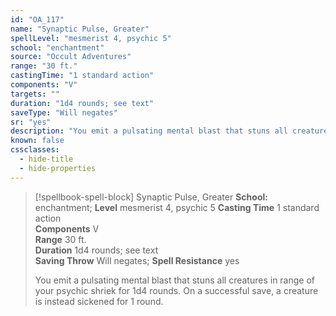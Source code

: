 ```yaml
---
id: "OA_117"
name: "Synaptic Pulse, Greater"
spellLevel: "mesmerist 4, psychic 5"
school: "enchantment"
source: "Occult Adventures"
range: "30 ft."
castingTime: "1 standard action"
components: "V"
targets: ""
duration: "1d4 rounds; see text"
saveType: "Will negates"
sr: "yes"
description: "You emit a pulsating mental blast that stuns all creatures in range of your psychic shriek for 1d4 rounds. On a successful save, a creature is instead sickened for 1 round."
known: false
cssclasses:
  - hide-title
  - hide-properties
---
```


> [!spellbook-spell-block] Synaptic Pulse, Greater
> **School:** enchantment; **Level** mesmerist 4, psychic 5
> **Casting Time** 1 standard action  
> **Components** V  
> **Range** 30 ft.  
> **Duration** 1d4 rounds; see text  
> **Saving Throw** Will negates; **Spell Resistance** yes
> 
> You emit a pulsating mental blast that stuns all creatures in range of your psychic shriek for 1d4 rounds. On a successful save, a creature is instead sickened for 1 round.